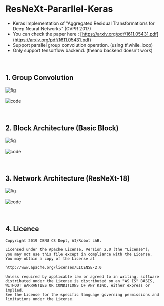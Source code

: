 # ResNeXt-Pararllel-Keras
* Keras Implementation of "Aggregated Residual Transformations for Deep Neural Networks" (CVPR 2017)
* You can check the paper here : [https://arxiv.org/pdf/1611.05431.pdf](https://arxiv.org/pdf/1611.05431.pdf) 
* Support parallel group convolution operation. (using tf.while_loop)
* Only support tensorflow backend. (theano backend doesn't work)
<br><br><br>

## 1. Group Convolution

![fig](https://user-images.githubusercontent.com/38183241/66824032-6ae9b980-ef82-11e9-988b-4db471c7d913.png)
<br><br>
![code](https://user-images.githubusercontent.com/38183241/67158691-55a3cf00-f376-11e9-8a0f-8d3ea26f9f30.png)
<br><br><br>

## 2. Block Architecture (Basic Block)

![fig](https://user-images.githubusercontent.com/38183241/66823637-9ddf7d80-ef81-11e9-8482-c6c45591e6a0.png)
<br><br>
![code](https://user-images.githubusercontent.com/38183241/67158135-263d9400-f36f-11e9-95fb-e5e619e62cb4.png)
<br><br><br>

## 3. Network Architecture (ResNeXt-18)

![fig](https://user-images.githubusercontent.com/38183241/66823390-1db91800-ef81-11e9-87f2-f70e15ee81b9.png)
<br><br>
![code](https://user-images.githubusercontent.com/38183241/66823932-2827e180-ef82-11e9-9a37-e084f0c2a0f2.png)
<br><br><br>

## 4. Licence

    Copyright 2019 CBNU CS Dept, AI/Robot LAB.

    Licensed under the Apache License, Version 2.0 (the "License");
    you may not use this file except in compliance with the License.
    You may obtain a copy of the License at

    http://www.apache.org/licenses/LICENSE-2.0

    Unless required by applicable law or agreed to in writing, software
    distributed under the License is distributed on an "AS IS" BASIS,
    WITHOUT WARRANTIES OR CONDITIONS OF ANY KIND, either express or implied.
    See the License for the specific language governing permissions and
    limitations under the License.
